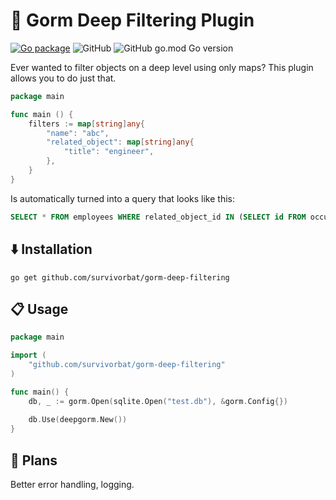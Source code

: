 # 🌌 Gorm Deep Filtering Plugin

[![Go package](https://github.com/survivorbat/deepgorm/actions/workflows/test.yaml/badge.svg)](https://github.com/survivorbat/deepgorm/actions/workflows/test.yaml)
![GitHub](https://img.shields.io/github/license/survivorbat/deepgorm)
![GitHub go.mod Go version](https://img.shields.io/github/go-mod/go-version/survivorbat/deepgorm)

Ever wanted to filter objects on a deep level using only maps? This plugin allows you to do just that.

```go
package main

func main () {
	filters := map[string]any{
		"name": "abc",
		"related_object": map[string]any{
			"title": "engineer",
		},
	}
}
```

Is automatically turned into a query that looks like this:

```sql
SELECT * FROM employees WHERE related_object_id IN (SELECT id FROM occupations WHERE title = "engineer")
```

## ⬇️ Installation

`go get github.com/survivorbat/gorm-deep-filtering`

## 📋 Usage

```go
package main

import (
    "github.com/survivorbat/gorm-deep-filtering"
)

func main() {
	db, _ := gorm.Open(sqlite.Open("test.db"), &gorm.Config{})
	
	db.Use(deepgorm.New())
}

```

## 🔭 Plans

Better error handling, logging.
